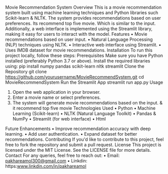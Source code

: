 Movie Recommendation System
Overview
This is a movie recommendation system built using machine learning techniques and Python libraries such Scikit-learn & NLTK. The system provides recommendations based on user preferences. Its recommend top five movie. Which is similar to the input. Additionally, a web interface is implemented using the Streamlit library, making it easy for users to interact with the model.
Features
•	Movie recommendations based on user input.
•	Natural Language Processing (NLP) techniques using NLTK.
•	Interactive web interface using Streamlit.
•	Uses IMDB dataset for movie recommendations.
Installation
To run this project locally, follow these steps:
Prerequisites
Make sure you have Python installed (preferably Python 3.7 or above). Install the required libraries using:
pip install numpy pandas scikit-learn nltk streamlit
Clone the Repository
git clone https://github.com/yourusername/MovieRecommendSystem.git
cd MovieRecommendSystem
Run the Streamlit App
streamlit run app.py
Usage
1.	Open the web application in your browser.
2.	Enter a movie name or select preferences.
3.	The system will generate movie recommendations based on the input. & it recommend top five movie
Technologies Used
•	Python
•	Machine Learning (Scikit-learn)
•	NLTK (Natural Language Toolkit)
•	Pandas & NumPy
•	Streamlit (for web interface)
•	Html

Future Enhancements
•	Improve recommendation accuracy with deep learning.
•	Add user authentication.
•	Expand dataset for better recommendations.
Contributing
If you'd like to contribute to this project, feel free to fork the repository and submit a pull request.
License
This project is licensed under the MIT License. See the LICENSE file for more details.
Contact
For any queries, feel free to reach out:
•	Email: pakhareamol300@gmail.com
•	Linkdin: https:www.linkdin.com/in/pakhareamol

